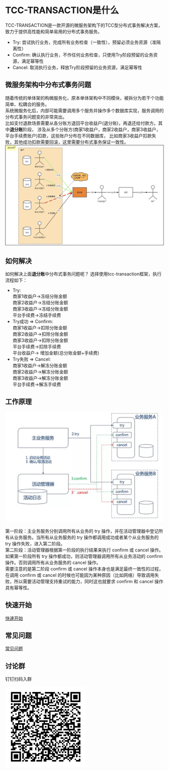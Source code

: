 # TCC-TRANSACTION是什么
TCC-TRANSACTION是一款开源的微服务架构下的TCC型分布式事务解决方案，致力于提供高性能和简单易用的分布式事务服务。
- Try: 尝试执行业务，完成所有业务检查（一致性），预留必须业务资源（准隔离性） 
- Confirm: 确认执行业务，不作任何业务检查，只使用Try阶段预留的业务资源，满足幂等性
- Cancel: 取消执行业务，释放Try阶段预留的业务资源，满足幂等性


## 微服务架构中分布式事务问题
随着传统的单体架的构微服务化，原本单体架构中不同模块，被拆分为若干个功能简单、松耦合的服务。  
系统微服务化后，内部可能需要调用多个服务并操作多个数据库实现，服务调用的分布式事务问题变的非常突出。  
比如支付退款场景需要从各分账方退回平台收益户(退分账)，再退还给付款方。其中**退分账**阶段，
涉及从多个分账方(商家1收益户，商家2收益户，商家3收益户，平台手续费账户)扣款，这些账户分布在不同数据库，
比如商家3收益户扣款失败，其他成功扣款需要回滚，这里需要分布式事务保证一致性。 
![支付退款流程](./img/tcc_use_at_refund.jpg)

## 如何解决
如何解决上面**退分账**中分布式事务问题呢？
选择使用tcc-transaction框架，执行流程如下： 
- Try:  
    商家1收益户->冻结分账金额  
    商家2收益户->冻结分账金额  
    商家3收益户->冻结分账金额  
    平台手续费->冻结手续费  
- Try成功 => Confirm:  
    商家1收益户->扣除分账金额  
    商家2收益户->扣除分账金额  
    商家3收益户->扣除分账金额  
    平台手续费->扣除手续费  
    平台收益户-> 增加金额(总分账金额+手续费)  
- Try失败 => Cancel:   
    商家1收益户->解冻分账金额  
    商家2收益户->解冻分账金额  
    商家3收益户->解冻分账金额  
    平台手续费->解冻手续费  
    
## 工作原理    
![TCC原理](./img/tcc-invoke.webp)

第一阶段：主业务服务分别调用所有从业务的 try 操作，并在活动管理器中登记所有从业务服务。当所有从业务服务的 try 操作都调用成功或者某个从业务服务的 try 操作失败，进入第二阶段。    
第二阶段：活动管理器根据第一阶段的执行结果来执行 confirm 或 cancel 操作。    
如果第一阶段所有 try 操作都成功，则活动管理器调用所有从业务活动的 confirm操作。否则调用所有从业务服务的 cancel 操作。    
需要注意的是第二阶段 confirm 或 cancel 操作本身也是满足最终一致性的过程，在调用 confirm 或 cancel 的时候也可能因为某种原因（比如网络）导致调用失败，所以需要活动管理支持重试的能力，同时这也就要求 confirm 和 cancel 操作具有幂等性。   


## 快速开始

[快速开始](/zh-cn/docs/tutorial/quickstart.html)

## 常见问题
[常见问题](/zh-cn/docs/faq.html)

## 讨论群

钉钉扫码入群

![钉钉扫码入群](/img/tcc-transaction-dingdingtalk.jpeg)
